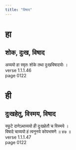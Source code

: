 ```yaml
---
title: "विषाद"
---
```


# हा
## शोक, दुःख, विषाद
अव्ययो हा स्मृतः शोके तथा दुःखविषादयोः ।<BR>verse 1.1.1.46<BR>page 0122

# ही
## दुःखहेतु, विस्मय, विषाद
स्फुटे दानेऽथाव्ययो ही दुःखहेतौ च विस्मये ।<BR>विषादे चाव्ययो हं त्वनुनये कोपभाषणे ॥ ४७ ॥<BR>verse 1.1.1.47<BR>page 0122

